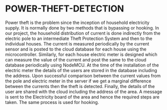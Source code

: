 
# POWER-THEFT-DETECTION
Power theft is the problem since the inception of household electricity supply.
It is normally done by two methods that is bypassing or hooking.
In our project, the household distribution of current is done indirectly from the electric pole to an intermediate Theft Protection System and then to the individual houses.
The current is measured periodically by the current sensor and is posted to the cloud database for each house using the microcontroller. 
Similarly, for each house electric meter is designed which can measure the value of the current and post the same to the cloud database periodically using NodeMCU. 
At the time of the installation of the electric meter the details of the users are stored in the database including the address. 
Upon successful comparison between the current values from the pole and electric meter in the server if we get a marginal difference between the currents then the theft is detected.
Finally, the details of the user are shared with the cloud including the address of the area.
A message is sent to the Electricity board of the area and hence the required steps are taken. 
The same process is used for hooking. 


